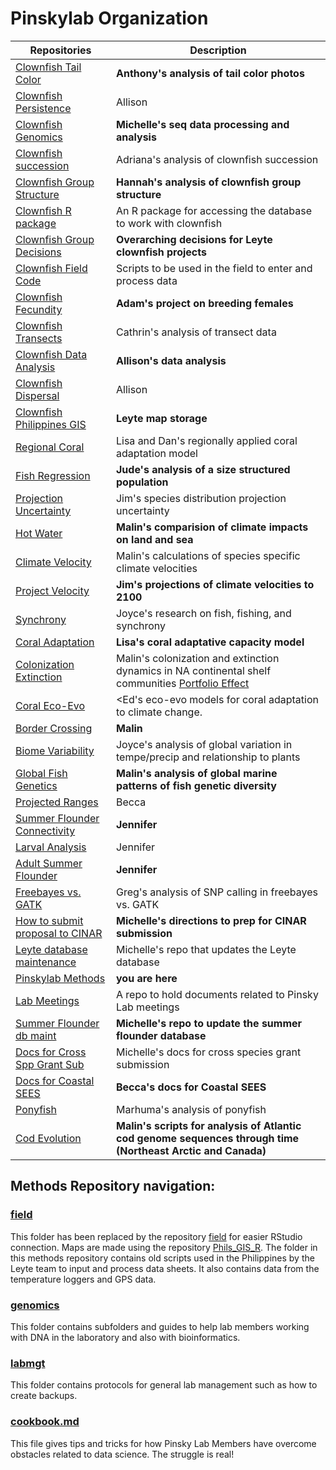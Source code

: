 # Pinskylab Organization

Repositories | Description
-----------------|---------------------------------
[Clownfish Tail Color](https://github.com/pinskylab/Clown_Fish_Tail_Color_Darrow) | **Anthony's analysis of tail color photos**
[Clownfish Persistence](https://github.com/pinskylab/Clownfish_persistence) | Allison
[Clownfish Genomics](https://github.com/pinskylab/genomics) | **Michelle's seq data processing and analysis**
[Clownfish succession](https://github.com/pinskylab/adriana) | Adriana's analysis of clownfish succession 
[Clownfish Group Structure](https://github.com/pinskylab/Clownfish_group_structure) | **Hannah's analysis of clownfish group structure** 
[Clownfish R package](https://github.com/pinskylab/clownfish) | An R package for accessing the database to work with clownfish 
[Clownfish Group Decisions](https://github.com/pinskylab/clownfish_group_decisions) | **Overarching decisions for Leyte clownfish projects** 
[Clownfish Field Code](https://github.com/pinskylab/field) | Scripts to be used in the field to enter and process data
[Clownfish Fecundity](https://github.com/pinskylab/YawdoszynClownfishFecundity) | **Adam's project on breeding females**
[Clownfish Transects](https://github.com/pinskylab/clownfishTransect) |  Cathrin's analysis of transect data 
[Clownfish Data Analysis](https://github.com/pinskylab/Clownfish_data_analysis) | **Allison's data analysis**
[Clownfish Dispersal](https://github.com/pinskylab/Dispersal) | Allison 
[Clownfish Philippines GIS](https://github.com/pinskylab/Phils_GIS_R) |  **Leyte map storage**  
[Regional Coral](https://github.com/pinskylab/Regional_Coral) | Lisa and Dan's regionally applied coral adaptation model 
[Fish Regression](https://github.com/pinskylab/Fish_regression_ABC) | **Jude's analysis of a size structured population** 
[Projection Uncertainty](https://github.com/pinskylab/project_uncertainty) | Jim's species distribution projection uncertainty 
[Hot Water](https://github.com/pinskylab/hotWater) | **Malin's comparision of climate impacts on land and sea** 
[Climate Velocity](https://github.com/pinskylab/speciesClimateVelocity) | Malin's calculations of species specific climate velocities 
[Project Velocity](https://github.com/pinskylab/project_velocity) | **Jim's projections of climate velocities to 2100** 
[Synchrony](https://github.com/pinskylab/cnhFishSynchrony) | Joyce's research on fish, fishing, and synchrony 
[Coral Adaptation](https://github.com/pinskylab/coral-adaptation) | **Lisa's coral adaptative capacity model** 
[Colonization Extinction](https://github.com/pinskylab/colonizationExtinction) |  Malin's colonization and extinction dynamics in NA continental shelf communities  [Portfolio Effect](https://github.com/pinskylab/Portfolio-Effect) | **Allison's portfolio effect ideas** 
[Coral Eco-Evo](https://github.com/pinskylab/ecoevo_coral) | <Ed's eco-evo models for coral adaptation to climate change. 
[Border Crossing](https://github.com/pinskylab/borderCrossing) | **Malin**
[Biome Variability](https://github.com/pinskylab/biomeVariability) |  Joyce's analysis of global variation in tempe/precip and relationship to plants
[Global Fish Genetics](https://github.com/pinskylab/globalFishGenetics) | **Malin's analysis of global marine patterns of fish genetic diversity** 
[Projected Ranges](https://github.com/pinskylab/proj_ranges) |  Becca
[Summer Flounder Connectivity](https://github.com/pinskylab/PADEconnectivity) | **Jennifer**
[Larval Analysis](https://github.com/pinskylab/NJNC-Larval-Analysis) | Jennifer
[Adult Summer Flounder](https://github.com/pinskylab/adultPADE) | **Jennifer**
[Freebayes vs. GATK](https://github.com/pinskylab/gatk-v-free) | Greg's analysis of SNP calling in freebayes vs. GATK
[How to submit proposal to CINAR](https://github.com/pinskylab/CINAR) | **Michelle's directions to prep for CINAR submission** 
[Leyte database maintenance](https://github.com/pinskylab/leyteBuildDB) | Michelle's repo that updates the Leyte database
[Pinskylab Methods](https://github.com/pinskylab/pinskylab_methods) | **you are here** 
[Lab Meetings](https://github.com/pinskylab/Lab_meetings) | A repo to hold documents related to Pinsky Lab meetings 
[Summer Flounder db maint](https://github.com/pinskylab/pade) | **Michelle's repo to update the summer flounder database** 
[Docs for Cross Spp Grant Sub](https://github.com/pinskylab/cross_spp_quote) |  Michelle's docs for cross species grant submission 
[Docs for Coastal SEES](https://github.com/pinskylab/coastalsees) | **Becca's docs for Coastal SEES**
[Ponyfish](https://github.com/pinskylab/zaman_ponyfish) | Marhuma's analysis of ponyfish
[Cod Evolution](https://github.com/pinskylab/codEvol)  |  **Malin's scripts for analysis of Atlantic cod genome sequences through time (Northeast Arctic and Canada)**

## Methods Repository navigation:

### [field](https://github.com/pinskylab/field)    

This folder has been replaced by the repository [field](https://github.com/pinskylab/field) for easier RStudio connection.  Maps are made using the repository [Phils_GIS_R](https://github.com/pinskylab/Phils_GIS_R).  The folder in this methods repository contains old scripts used in the Philippines by the Leyte team to input and process data sheets.  It also contains data from the temperature loggers and GPS data.

### [genomics](https://github.com/pinskylab/pinskylab_methods/tree/master/genomics)  

This folder contains subfolders and guides to help lab members working with DNA in the laboratory and also with bioinformatics.

### [labmgt](https://github.com/pinskylab/pinskylab_methods/tree/master/labmgt)    

This folder contains protocols for general lab management such as how to create backups.

### [cookbook.md](https://github.com/pinskylab/pinskylab_methods/blob/master/cookbook.md)  

This file gives tips and tricks for how Pinsky Lab Members have overcome obstacles related to data science.  The struggle is real!
